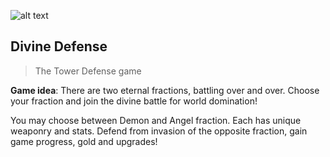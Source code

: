 ![alt text](https://github.com/gram7gram/DivineDefense/blob/master/logo_small.png "**ICON**")
## Divine Defense

> The Tower Defense game

**Game idea**: There are two eternal fractions, battling over and over.
Choose your fraction and join the divine battle for world domination!

You may choose between Demon and Angel fraction. Each has unique weaponry and stats.
Defend from invasion of the opposite fraction, gain game progress,  gold and upgrades!
